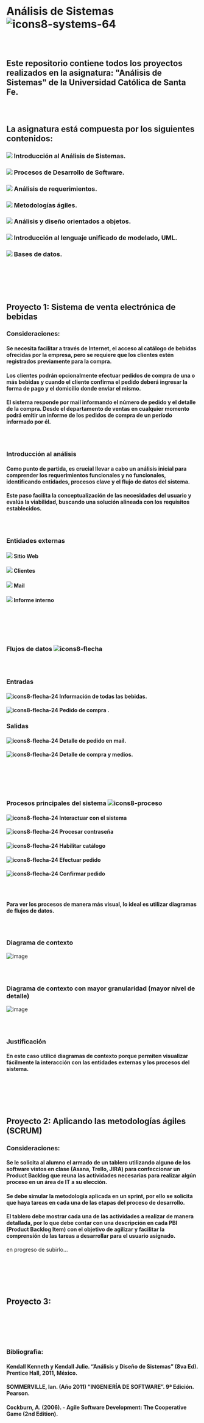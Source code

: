 # Análisis de Sistemas ![icons8-systems-64](https://github.com/agustinphx/analisis_sistemas/assets/58674979/7ad72cbe-8bbb-4852-9ede-457935c1ded9)

###  ‎ ‎ ‎ ‎ ‎ ‎ ‎ ‎ ‎ ‎‎ ‎ ‎ ‎ ‎ ‎ ‎ ‎ ‎ ‎ ‎ ‎ ‎ ‎ ‎ ‎ ‎ ‎ ‎ ‎ ‎ ‎ ‎ ‎ ‎ ‎ ‎ ‎ ‎ ‎ ‎ ‎ ‎ ‎ ‎ ‎ ‎ ‎ ‎ 
## Este repositorio contiene todos los proyectos realizados en la asignatura: "Análisis de Sistemas" de la Universidad Católica de Santa Fe.
###  ‎ ‎ ‎ ‎ ‎ ‎ ‎ ‎ ‎ ‎‎ ‎ ‎ ‎ ‎ ‎ ‎ ‎ ‎ ‎ ‎ ‎ ‎ ‎ ‎ ‎ ‎ ‎ ‎ ‎ ‎ ‎ ‎ ‎ ‎ ‎ ‎ ‎ ‎ ‎ ‎ ‎ ‎ ‎ ‎ ‎ ‎ ‎ ‎ 

## La asignatura está compuesta por los siguientes contenidos:
### <img src="https://img.icons8.com/plumpy/15/000000/sphere.png"/>  Introducción al Análisis de Sistemas.
### <img src="https://img.icons8.com/plumpy/15/000000/sphere.png"/>  Procesos de Desarrollo de Software.
### <img src="https://img.icons8.com/plumpy/15/000000/sphere.png"/>  Análisis de requerimientos.
### <img src="https://img.icons8.com/plumpy/15/000000/sphere.png"/>  Metodologías ágiles.
### <img src="https://img.icons8.com/plumpy/15/000000/sphere.png"/>  Análisis y diseño orientados a objetos.
### <img src="https://img.icons8.com/plumpy/15/000000/sphere.png"/>  Introducción al lenguaje unificado de modelado, UML.
### <img src="https://img.icons8.com/plumpy/15/000000/sphere.png"/>  Bases de datos.
###  ‎ ‎ ‎ ‎ ‎ ‎ ‎ ‎ ‎ ‎‎ ‎ ‎ ‎ ‎ ‎ ‎ ‎ ‎ ‎ ‎ ‎ ‎ ‎ ‎ ‎ ‎ ‎ ‎ ‎ ‎ ‎ ‎ ‎ ‎ ‎ ‎ ‎ ‎ ‎ ‎ ‎ ‎ ‎ ‎ ‎ ‎ ‎ ‎ 
###  ‎ ‎ ‎ ‎ ‎ ‎ ‎ ‎ ‎ ‎‎ ‎ ‎ ‎ ‎ ‎ ‎ ‎ ‎ ‎ ‎ ‎ ‎ ‎ ‎ ‎ ‎ ‎ ‎ ‎ ‎ ‎ ‎ ‎ ‎ ‎ ‎ ‎ ‎ ‎ ‎ ‎ ‎ ‎ ‎ ‎ ‎ ‎ ‎ 
## Proyecto 1: Sistema de venta electrónica de bebidas 
### Consideraciones:
#### Se necesita facilitar  a través de Internet, el acceso al catálogo de bebidas ofrecidas por la empresa, pero se requiere que los clientes estén registrados previamente para la compra. 
#### Los clientes podrán opcionalmente efectuar pedidos de compra de una o más bebidas y cuando el cliente confirma el pedido deberá ingresar la forma de pago y el domicilio donde enviar el mismo. 
#### El sistema responde por mail informando el número de pedido y el detalle de la compra. Desde el departamento de ventas en cualquier momento podrá emitir un informe de los pedidos de compra de un período informado por él.
###  ‎ ‎ ‎ ‎ ‎ ‎ ‎ ‎ ‎ ‎‎ ‎ ‎ ‎ ‎ ‎ ‎ ‎ ‎ ‎ ‎ ‎ ‎ ‎ ‎ ‎ ‎ ‎ ‎ ‎ ‎ ‎ ‎ ‎ ‎ ‎ ‎ ‎ ‎ ‎ ‎ ‎ ‎ ‎ ‎ ‎ ‎ ‎ ‎ 

### Introducción al análisis
#### Como punto de partida, es crucial llevar a cabo un análisis inicial para comprender los requerimientos funcionales y no funcionales, identificando entidades, procesos clave y el flujo de datos del sistema. 
#### Este paso facilita la conceptualización de las necesidades del usuario y evalúa la viabilidad, buscando una solución alineada con los requisitos establecidos.
###  ‎ ‎ ‎ ‎ ‎ ‎ ‎ ‎ ‎ ‎‎ ‎ ‎ ‎ ‎ ‎ ‎ ‎ ‎ ‎ ‎ ‎ ‎ ‎ ‎ ‎ ‎ ‎ ‎ ‎ ‎ ‎ ‎ ‎ ‎ ‎ ‎ ‎ ‎ ‎ ‎ ‎ ‎ ‎ ‎ ‎ ‎ ‎ ‎ 

### Entidades externas
#### <img src="https://img.icons8.com/plumpy/15/000000/sphere.png"/>  Sitio Web
#### <img src="https://img.icons8.com/plumpy/15/000000/sphere.png"/>  Clientes
#### <img src="https://img.icons8.com/plumpy/15/000000/sphere.png"/>  Mail
#### <img src="https://img.icons8.com/plumpy/15/000000/sphere.png"/>  Informe interno
###  ‎ ‎ ‎ ‎ ‎ ‎ ‎ ‎ ‎ ‎‎ ‎ ‎ ‎ ‎ ‎ ‎ ‎ ‎ ‎ ‎ ‎ ‎ ‎ ‎ ‎ ‎ ‎ ‎ ‎ ‎ ‎ ‎ ‎ ‎ ‎ ‎ ‎ ‎ ‎ ‎ ‎ ‎ ‎ ‎ ‎ ‎ ‎ ‎ 
###  ‎ ‎ ‎ ‎ ‎ ‎ ‎ ‎ ‎ ‎‎ ‎ ‎ ‎ ‎ ‎ ‎ ‎ ‎ ‎ ‎ ‎ ‎ ‎ ‎ ‎ ‎ ‎ ‎ ‎ ‎ ‎ ‎ ‎ ‎ ‎ ‎ ‎ ‎ ‎ ‎ ‎ ‎ ‎ ‎ ‎ ‎ ‎ ‎ 

### Flujos de datos ![icons8-flecha](https://github.com/agustinphx/analisis_sistemas/assets/58674979/31062369-5beb-4c77-893a-43dee64713d7)
###  ‎ ‎ ‎ ‎ ‎ ‎ ‎ ‎ ‎ ‎‎ ‎ ‎ ‎ ‎ ‎ ‎ ‎ ‎ ‎ ‎ ‎ ‎ ‎ ‎ ‎ ‎ ‎ ‎ ‎ ‎ ‎ ‎ ‎ ‎ ‎ ‎ ‎ ‎ ‎ ‎ ‎ ‎ ‎ ‎ ‎ ‎ ‎ ‎ 

### Entradas
#### ![icons8-flecha-24](https://github.com/agustinphx/analisis_sistemas/assets/58674979/ae37e646-f5fa-4d6d-9bea-85f043a4c84e)   Información de todas las bebidas. 
#### ![icons8-flecha-24](https://github.com/agustinphx/analisis_sistemas/assets/58674979/ae37e646-f5fa-4d6d-9bea-85f043a4c84e)   Pedido de compra .

### Salidas
#### ![icons8-flecha-24](https://github.com/agustinphx/analisis_sistemas/assets/58674979/ae37e646-f5fa-4d6d-9bea-85f043a4c84e)  Detalle de pedido en mail.
#### ![icons8-flecha-24](https://github.com/agustinphx/analisis_sistemas/assets/58674979/ae37e646-f5fa-4d6d-9bea-85f043a4c84e)   Detalle de compra y medios.
###  ‎ ‎ ‎ ‎ ‎ ‎ ‎ ‎ ‎ ‎‎ ‎ ‎ ‎ ‎ ‎ ‎ ‎ ‎ ‎ ‎ ‎ ‎ ‎ ‎ ‎ ‎ ‎ ‎ ‎ ‎ ‎ ‎ ‎ ‎ ‎ ‎ ‎ ‎ ‎ ‎ ‎ ‎ ‎ ‎ ‎ ‎ ‎ ‎ 
###  ‎ ‎ ‎ ‎ ‎ ‎ ‎ ‎ ‎ ‎‎ ‎ ‎ ‎ ‎ ‎ ‎ ‎ ‎ ‎ ‎ ‎ ‎ ‎ ‎ ‎ ‎ ‎ ‎ ‎ ‎ ‎ ‎ ‎ ‎ ‎ ‎ ‎ ‎ ‎ ‎ ‎ ‎ ‎ ‎ ‎ ‎ ‎ ‎ 
### Procesos principales del sistema ![icons8-proceso](https://github.com/agustinphx/analisis_sistemas/assets/58674979/2c8133ef-8262-4914-b4c4-3e2eaf9b8eff) 
#### ![icons8-flecha-24](https://github.com/agustinphx/analisis_sistemas/assets/58674979/ae37e646-f5fa-4d6d-9bea-85f043a4c84e)  Interactuar con el sistema
#### ![icons8-flecha-24](https://github.com/agustinphx/analisis_sistemas/assets/58674979/ae37e646-f5fa-4d6d-9bea-85f043a4c84e)  Procesar contraseña
#### ![icons8-flecha-24](https://github.com/agustinphx/analisis_sistemas/assets/58674979/ae37e646-f5fa-4d6d-9bea-85f043a4c84e)  Habilitar catálogo
#### ![icons8-flecha-24](https://github.com/agustinphx/analisis_sistemas/assets/58674979/ae37e646-f5fa-4d6d-9bea-85f043a4c84e)  Efectuar pedido
#### ![icons8-flecha-24](https://github.com/agustinphx/analisis_sistemas/assets/58674979/ae37e646-f5fa-4d6d-9bea-85f043a4c84e)  Confirmar pedido
###  ‎ ‎ ‎ ‎ ‎ ‎ ‎ ‎ ‎ ‎‎ ‎ ‎ ‎ ‎ ‎ ‎ ‎ ‎ ‎ ‎ ‎ ‎ ‎ ‎ ‎ ‎ ‎ ‎ ‎ ‎ ‎ ‎ ‎ ‎ ‎ ‎ ‎ ‎ ‎ ‎ ‎ ‎ ‎ ‎ ‎ ‎ ‎ ‎ 

#### Para ver los procesos de manera más visual, lo ideal es utilizar diagramas de flujos de datos.
###  ‎ ‎ ‎ ‎ ‎ ‎ ‎ ‎ ‎ ‎‎ ‎ ‎ ‎ ‎ ‎ ‎ ‎ ‎ ‎ ‎ ‎ ‎ ‎ ‎ ‎ ‎ ‎ ‎ ‎ ‎ ‎ ‎ ‎ ‎ ‎ ‎ ‎ ‎ ‎ ‎ ‎ ‎ ‎ ‎ ‎ ‎ ‎ ‎ 
### Diagrama de contexto
![image](https://github.com/agustinphx/analisis_sistemas/assets/58674979/9adcc55f-f674-4577-b839-bb74d7905957)
###  ‎ ‎ ‎ ‎ ‎ ‎ ‎ ‎ ‎ ‎‎ ‎ ‎ ‎ ‎ ‎ ‎ ‎ ‎ ‎ ‎ ‎ ‎ ‎ ‎ ‎ ‎ ‎ ‎ ‎ ‎ ‎ ‎ ‎ ‎ ‎ ‎ ‎ ‎ ‎ ‎ ‎ ‎ ‎ ‎ ‎ ‎ ‎ ‎ 

### Diagrama de contexto con mayor granularidad (mayor nivel de detalle)
![image](https://github.com/agustinphx/analisis_sistemas/assets/58674979/5c19f8ab-4a68-4232-91c7-74dfd915ed1f)

###  ‎ ‎ ‎ ‎ ‎ ‎ ‎ ‎ ‎ ‎‎ ‎ ‎ ‎ ‎ ‎ ‎ ‎ ‎ ‎ ‎ ‎ ‎ ‎ ‎ ‎ ‎ ‎ ‎ ‎ ‎ ‎ ‎ ‎ ‎ ‎ ‎ ‎ ‎ ‎ ‎ ‎ ‎ ‎ ‎ ‎ ‎ ‎ ‎ 
### Justificación
#### En este caso utilicé diagramas de contexto porque permiten visualizar fácilmente la interacción con las entidades externas y los procesos del sistema.

###  ‎ ‎ ‎ ‎ ‎ ‎ ‎ ‎ ‎ ‎‎ ‎ ‎ ‎ ‎ ‎ ‎ ‎ ‎ ‎ ‎ ‎ ‎ ‎ ‎ ‎ ‎ ‎ ‎ ‎ ‎ ‎ ‎ ‎ ‎ ‎ ‎ ‎ ‎ ‎ ‎ ‎ ‎ ‎ ‎ ‎ ‎ ‎ ‎ 
###  ‎ ‎ ‎ ‎ ‎ ‎ ‎ ‎ ‎ ‎‎ ‎ ‎ ‎ ‎ ‎ ‎ ‎ ‎ ‎ ‎ ‎ ‎ ‎ ‎ ‎ ‎ ‎ ‎ ‎ ‎ ‎ ‎ ‎ ‎ ‎ ‎ ‎ ‎ ‎ ‎ ‎ ‎ ‎ ‎ ‎ ‎ ‎ ‎ 
## Proyecto 2: Aplicando las metodologías ágiles (SCRUM)
### Consideraciones:
#### Se le solicita al alumno el armado de un tablero utilizando alguno de los software vistos en clase (Asana, Trello, JIRA) para confeccionar un Product Backlog que reuna las actividades necesarias para realizar algún proceso en un área de IT a su elección. 
####  Se debe simular la metodología aplicada en un sprint, por ello se solicita que  haya tareas en cada una de las etapas‎ del proceso de desarrollo.
#### El tablero debe mostrar cada una de las actividades a realizar de manera detallada, por lo que debe contar con una descripción en cada PBI (Product Backlog Item) con el objetivo de agilizar y facilitar la comprensión de las tareas a desarrollar para el usuario asignado.

en progreso de subirlo...

###  ‎ ‎ ‎ ‎ ‎ ‎ ‎ ‎ ‎ ‎‎ ‎ ‎ ‎ ‎ ‎ ‎ ‎ ‎ ‎ ‎ ‎ ‎ ‎ ‎ ‎ ‎ ‎ ‎ ‎ ‎ ‎ ‎ ‎ ‎ ‎ ‎ ‎ ‎ ‎ ‎ ‎ ‎ ‎ ‎ ‎ ‎ ‎ ‎ 
###  ‎ ‎ ‎ ‎ ‎ ‎ ‎ ‎ ‎ ‎‎ ‎ ‎ ‎ ‎ ‎ ‎ ‎ ‎ ‎ ‎ ‎ ‎ ‎ ‎ ‎ ‎ ‎ ‎ ‎ ‎ ‎ ‎ ‎ ‎ ‎ ‎ ‎ ‎ ‎ ‎ ‎ ‎ ‎ ‎ ‎ ‎ ‎ ‎ 
## Proyecto 3:   
###

###  ‎ ‎ ‎ ‎ ‎ ‎ ‎ ‎ ‎ ‎‎ ‎ ‎ ‎ ‎ ‎ ‎ ‎ ‎ ‎ ‎ ‎ ‎ ‎ ‎ ‎ ‎ ‎ ‎ ‎ ‎ ‎ ‎ ‎ ‎ ‎ ‎ ‎ ‎ ‎ ‎ ‎ ‎ ‎ ‎ ‎ ‎ ‎ ‎ 
###  ‎ ‎ ‎ ‎ ‎ ‎ ‎ ‎ ‎ ‎‎ ‎ ‎ ‎ ‎ ‎ ‎ ‎ ‎ ‎ ‎ ‎ ‎ ‎ ‎ ‎ ‎ ‎ ‎ ‎ ‎ ‎ ‎ ‎ ‎ ‎ ‎ ‎ ‎ ‎ ‎ ‎ ‎ ‎ ‎ ‎ ‎ ‎ ‎ 

### Bibliografia: 
#### Kendall Kenneth y Kendall Julie. “Análisis y Diseño de Sistemas” (8va Ed). Prentice Hall, 2011, México. 
#### SOMMERVILLE, Ian. (Año 2011) “INGENIERÍA DE SOFTWARE”. 9ª Edición. Pearson.
#### Cockburn, A. (2006). - Agile Software Development: The Cooperative Game (2nd Edition).
